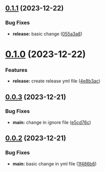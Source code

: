 ## [0.1.1](https://github.com/vinodm9987/anuj-github-action/compare/v0.1.0...v0.1.1) (2023-12-22)


### Bug Fixes

* **release:** basic change ([055a3a8](https://github.com/vinodm9987/anuj-github-action/commit/055a3a87962063c094583d66dea7a7cf23d2c84f))



# [0.1.0](https://github.com/vinodm9987/anuj-github-action/compare/v0.0.3...v0.1.0) (2023-12-22)


### Features

* **release:** create release yml file ([4e8b3ac](https://github.com/vinodm9987/anuj-github-action/commit/4e8b3ace3f8bd37d20548578d47c34220961fac4))



## [0.0.3](https://github.com/vinodm9987/anuj-github-action/compare/v0.0.2...v0.0.3) (2023-12-21)


### Bug Fixes

* **main:** change in ignore file ([e5cd76c](https://github.com/vinodm9987/anuj-github-action/commit/e5cd76c05560b932c884beaba6531e7fb9db53fa))



## [0.0.2](https://github.com/vinodm9987/anuj-github-action/compare/1f486b6ed0a6ea5d86d2020c4620eca82f8a580d...v0.0.2) (2023-12-21)


### Bug Fixes

* **main:** basic change in yml file ([1f486b6](https://github.com/vinodm9987/anuj-github-action/commit/1f486b6ed0a6ea5d86d2020c4620eca82f8a580d))



